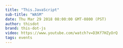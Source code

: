 ```yaml
---
title: "This.JavaScript"
sub-title: "WASM"
date: Thu Mar 29 2018 08:00:00 GMT-0800 (PST)
author: thisdot
brand: this-dot-js
video: https://www.youtube.com/watch?v=D3Kf7HZyOrQ
tags: events
---
```

